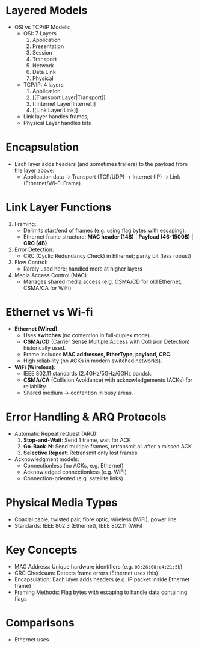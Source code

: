 # Layered Models
- OSI vs TCP/IP Models:
	- OSI: 7 Layers
		1. Application
		2. Presentation
		3. Session
		4. Transport
		5.  Network
		6.  Data Link
		7. Physical
	- TCP/IP: 4 layers
		1. Application
		2. [[Transport Layer|Transport]]
		 3. [[Internet Layer|Internet]]
		4. [[Link Layer|Link]]
	- Link layer handles frames,
	- Physical Layer handles bits

# Encapsulation
- Each layer adds headers (and sometimes trailers) to the payload from the layer above:
	- Application data $\to$ Transport (TCP/UDP) $\to$ Internet (IP) $\to$ Link (Ethernet/Wi-Fi Frame)

# Link Layer Functions
1. Framing:
	- Delimits start/end of frames (e.g. using flag bytes with escaping).
	- Ethernet frame structure: **MAC header (14B)** | **Payload (46-1500B)** | **CRC (4B)**
2. Error Detection:
	- CRC (Cyclic Redundancy Check) in Ethernet; parity bit (less robust)
3. Flow Control:
	- Rarely used here; handled more at higher layers
4. Media Access Control (MAC)
	- Manages shared media access (e.g. CSMA/CD for old Ethernet, CSMA/CA for WiFi)
# Ethernet vs Wi-fi
- **Ethernet (Wired)**:
    - Uses **switches** (no contention in full-duplex mode).
    - **CSMA/CD** (Carrier Sense Multiple Access with Collision Detection) historically used.
    - Frame includes **MAC addresses, EtherType, payload, CRC**.
    - High reliability (no ACKs in modern switched networks).
- **WiFi (Wireless)**:
    - IEEE 802.11 standards (2.4GHz/5GHz/6GHz bands).
    - **CSMA/CA** (Collision Avoidance) with acknowledgements (ACKs) for reliability.
    - Shared medium → contention in busy areas.

# Error Handling & ARQ Protocols
- Automatic Repeat reQuest (ARQ):
	1. **Stop-and-Wait**: Send 1 frame, wait for ACK
	2. **Go-Back-N**: Send multiple frames, retransmit all after a missed ACK
	3. **Selective Repeat**: Retransmit only lost frames
- Acknowledgment models:
	- Connectionless (no ACKs, e.g. Ethernet)
	- Acknowledged connectionless (e.g. WiFi)
	- Connection-oriented (e.g. satellite links)

# Physical Media Types
- Coaxial cable, twisted pair, fibre optic, wireless (WiFi), power line
- Standards: IEEE 802.3 (Ethernet), IEEE 802.11 (WiFi)

# Key Concepts
- MAC Address: Unique hardware identifiers (e.g. `00:26:08:e4:21:5b`)
- CRC  Checksum: Detects frame errors (Ethernet uses this)
- Encapsulation: Each layer adds headers (e.g. IP packet inside Ethernet frame)
- Framing Methods: Flag bytes with escaping to handle data containing flags

# Comparisons
- Ethernet uses 